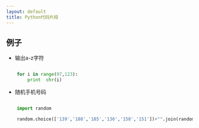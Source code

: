 ```yaml
---
layout: default
title: Python代码片段
---
```



## 例子

* 输出a-z字符

```python

    for i in range(97,123):
        print  chr(i)
```


* 随机手机号码

```python

    import random

    random.choice(['139','188','185','136','158','151'])+"".join(random.choice("0123456789") fori inrange(8))
```

